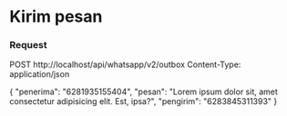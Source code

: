 # Kirim pesan
### Request
POST http://localhost/api/whatsapp/v2/outbox
Content-Type: application/json

{
    "penerima": "6281935155404",
    "pesan": "Lorem ipsum dolor sit, amet consectetur adipisicing elit. Est, ipsa?",
    "pengirim": "6283845311393"
}